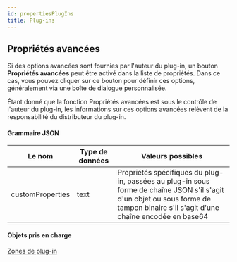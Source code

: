 ```yaml
---
id: propertiesPlugIns
title: Plug-ins
---
```


## Propriétés avancées

Si des options avancées sont fournies par l'auteur du plug-in, un bouton **Propriétés avancées** peut être activé dans la liste de propriétés. Dans ce cas, vous pouvez cliquer sur ce bouton pour définir ces options, généralement via une boîte de dialogue personnalisée.

Étant donné que la fonction Propriétés avancées est sous le contrôle de l'auteur du plug-in, les informations sur ces options avancées relèvent de la responsabilité du distributeur du plug-in.

#### Grammaire JSON

| Le nom           | Type de données | Valeurs possibles                                                                                                                                                                 |
| ---------------- | --------------- | --------------------------------------------------------------------------------------------------------------------------------------------------------------------------------- |
| customProperties | text            | Propriétés spécifiques du plug-in, passées au plug-in sous forme de chaîne JSON s'il s'agit d'un objet ou sous forme de tampon binaire s'il s'agit d'une chaîne encodée en base64 |

#### Objets pris en charge

[Zones de plug-in](pluginArea_overview.md)
